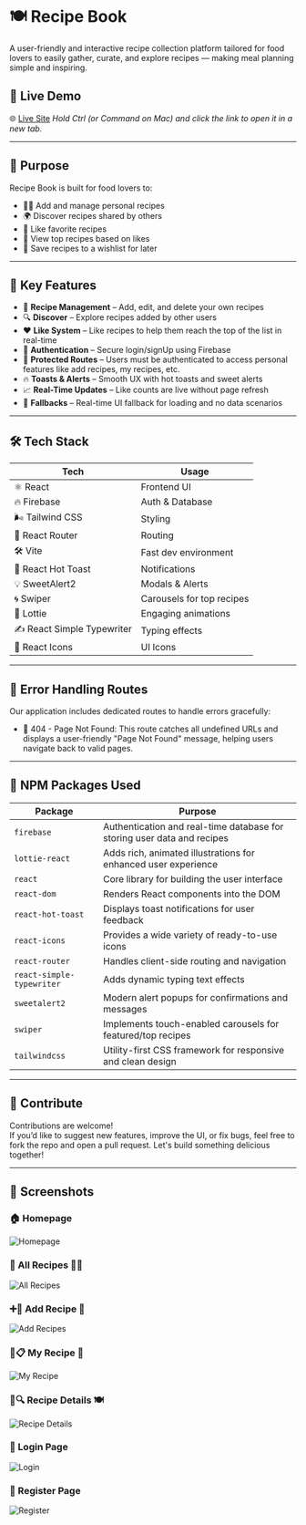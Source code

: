 # 🍽️ Recipe Book

A user-friendly and interactive recipe collection platform tailored for food lovers to easily gather, curate, and explore recipes — making meal planning simple and inspiring.

## 🔗 Live Demo

🌐 [Live Site](link) _Hold Ctrl (or Command on Mac) and click the link to open it in a new tab._

---

## 🎯 Purpose

Recipe Book is built for food lovers to:

- 👨‍🍳 Add and manage personal recipes
- 🌍 Discover recipes shared by others
- 💖 Like favorite recipes
- 🌟 View top recipes based on likes
- 📝 Save recipes to a wishlist for later

---

## 🚀 Key Features

- 🧾 **Recipe Management** – Add, edit, and delete your own recipes
- 🔍 **Discover** – Explore recipes added by other users
- ❤️ **Like System** – Like recipes to help them reach the top of the list in real-time
- 🔐 **Authentication** – Secure login/signUp using Firebase
- 🔐 **Protected Routes** – Users must be authenticated to access personal features like add recipes, my recipes, etc.
- 🔥 **Toasts & Alerts** – Smooth UX with hot toasts and sweet alerts
- 📈 **Real-Time Updates** – Like counts are live without page refresh
- 🔄 **Fallbacks** – Real-time UI fallback for loading and no data scenarios

---

## 🛠️ Tech Stack

| Tech                       | Usage                     |
| -------------------------- | ------------------------- |
| ⚛️ React                   | Frontend UI               |
| 🔥 Firebase                | Auth & Database           |
| 🌬️ Tailwind CSS            | Styling                   |
| 🔄 React Router            | Routing                   |
| 🛠️ Vite                    | Fast dev environment      |
| 🍞 React Hot Toast         | Notifications             |
| 💡 SweetAlert2             | Modals & Alerts           |
| 🌀 Swiper                  | Carousels for top recipes |
| 🧸 Lottie                  | Engaging animations       |
| ✍️ React Simple Typewriter | Typing effects            |
| 🎨 React Icons             | UI Icons                  |

---

## 🚧 Error Handling Routes

Our application includes dedicated routes to handle errors gracefully:

- 🚫 404 - Page Not Found:
  This route catches all undefined URLs and displays a user-friendly "Page Not Found" message, helping users navigate back to valid pages.

---

## 🧩 NPM Packages Used

| Package                   | Purpose                                                                 |
| ------------------------- | ----------------------------------------------------------------------- |
| `firebase`                | Authentication and real-time database for storing user data and recipes |
| `lottie-react`            | Adds rich, animated illustrations for enhanced user experience          |
| `react`                   | Core library for building the user interface                            |
| `react-dom`               | Renders React components into the DOM                                   |
| `react-hot-toast`         | Displays toast notifications for user feedback                          |
| `react-icons`             | Provides a wide variety of ready-to-use icons                           |
| `react-router`            | Handles client-side routing and navigation                              |
| `react-simple-typewriter` | Adds dynamic typing text effects                                        |
| `sweetalert2`             | Modern alert popups for confirmations and messages                      |
| `swiper`                  | Implements touch-enabled carousels for featured/top recipes             |
| `tailwindcss`             | Utility-first CSS framework for responsive and clean design             |

---

## 🧁 Contribute

Contributions are welcome!  
If you’d like to suggest new features, improve the UI, or fix bugs, feel free to fork the repo and open a pull request. Let's build something delicious together!

---

## 📸 Screenshots

### 🏠 Homepage

![Homepage](link)

### 📂 All Recipes 🍳📖

![All Recipes](link)

### ➕📄 Add Recipe 🥄

![Add Recipes](link)

### 👤📋 My Recipe 🍲

![My Recipe](link)

### 📜🔍 Recipe Details 🍽️

![Recipe Details](link)

### 🔐 Login Page

![Login](link)

### 📝 Register Page

![Register](link)
